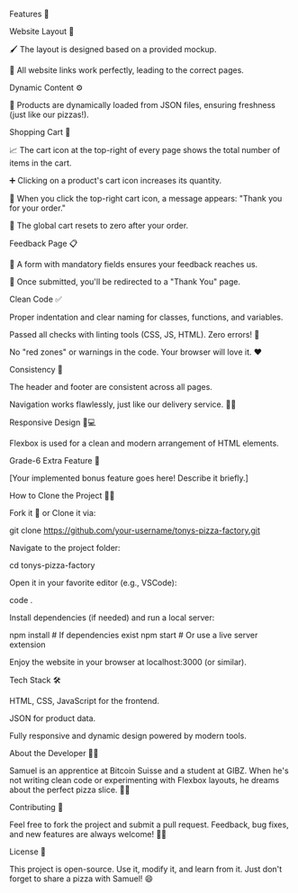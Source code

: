 Features 🌟

Website Layout 🎨

🖌️ The layout is designed based on a provided mockup.

🔗 All website links work perfectly, leading to the correct pages.

Dynamic Content ⚙️

🍕 Products are dynamically loaded from JSON files, ensuring freshness (just like our pizzas!).

Shopping Cart 🛒

📈 The cart icon at the top-right of every page shows the total number of items in the cart.

➕ Clicking on a product's cart icon increases its quantity.

📝 When you click the top-right cart icon, a message appears: "Thank you for your order."

🧹 The global cart resets to zero after your order.

Feedback Page 📋

🤔 A form with mandatory fields ensures your feedback reaches us.

🥳 Once submitted, you'll be redirected to a "Thank You" page.

Clean Code ✅

Proper indentation and clear naming for classes, functions, and variables.

Passed all checks with linting tools (CSS, JS, HTML). Zero errors! 🎉

No "red zones" or warnings in the code. Your browser will love it. ❤️

Consistency 🔄

The header and footer are consistent across all pages.

Navigation works flawlessly, just like our delivery service. 🚗💨

Responsive Design 📱💻

Flexbox is used for a clean and modern arrangement of HTML elements.

Grade-6 Extra Feature 🥇

[Your implemented bonus feature goes here! Describe it briefly.]

How to Clone the Project 🧑‍💻

Fork it 🍴 or Clone it via:

git clone https://github.com/your-username/tonys-pizza-factory.git

Navigate to the project folder:

cd tonys-pizza-factory

Open it in your favorite editor (e.g., VSCode):

code .

Install dependencies (if needed) and run a local server:

npm install   # If dependencies exist
npm start     # Or use a live server extension

Enjoy the website in your browser at localhost:3000 (or similar).

Tech Stack 🛠️

HTML, CSS, JavaScript for the frontend.

JSON for product data.

Fully responsive and dynamic design powered by modern tools.

About the Developer 👨‍💻

Samuel is an apprentice at Bitcoin Suisse and a student at GIBZ. When he's not writing clean code or experimenting with Flexbox layouts, he dreams about the perfect pizza slice. 🍕😎

Contributing 🤝

Feel free to fork the project and submit a pull request. Feedback, bug fixes, and new features are always welcome! 🧑‍🍳

License 📜

This project is open-source. Use it, modify it, and learn from it. Just don't forget to share a pizza with Samuel! 😄
